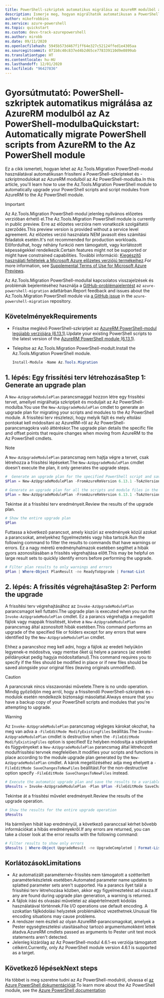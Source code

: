 ```yaml
---
title: PowerShell-szkriptek automatikus migrálása az AzureRM modulból az Az PowerShell-modulba
description: Ismerje meg, hogyan migrálhatók automatikusan a PowerShell-szkriptek az AzureRM modulból az Az PowerShell-modulba
author: mikefrobbins
ms.service: azure-powershell
ms.topic: quickstart
ms.custom: devx-track-azurepowershell
ms.author: mirobb
ms.date: 09/11/2020
ms.openlocfilehash: 5945b573d467f1ff64e327c52124ffed1e4305aa
ms.sourcegitcommit: 071b8c40c837ed4b2d65ce778339110d9e0899ab
ms.translationtype: HT
ms.contentlocale: hu-HU
ms.lasthandoff: 12/01/2020
ms.locfileid: "96427836"
---
```

# <a name="quickstart-automatically-migrate-powershell-scripts-from-azurerm-to-the-az-powershell-module"></a><span data-ttu-id="7ed88-103">Gyorsútmutató: PowerShell-szkriptek automatikus migrálása az AzureRM modulból az Az PowerShell-modulba</span><span class="sxs-lookup"><span data-stu-id="7ed88-103">Quickstart: Automatically migrate PowerShell scripts from AzureRM to the Az PowerShell module</span></span>

<span data-ttu-id="7ed88-104">Ez a cikk ismerteti, hogyan lehet az Az.Tools.Migration PowerShell-modul használatával automatikusan frissíteni a PowerShell-szkripteket és -szkriptmodulokat az AzureRM modulból az Az PowerShell-modulba.</span><span class="sxs-lookup"><span data-stu-id="7ed88-104">In this article, you'll learn how to use the Az.Tools.Migration PowerShell module to automatically upgrade your PowerShell scripts and script modules from AzureRM to the Az PowerShell module.</span></span>

> [!IMPORTANT]
> <span data-ttu-id="7ed88-105">Az Az.Tools.Migration PowerShell-modul jelenleg nyilvános előzetes verzióban érhető el.</span><span class="sxs-lookup"><span data-stu-id="7ed88-105">The Az.Tools.Migration PowerShell module is currently in public preview.</span></span> <span data-ttu-id="7ed88-106">Erre az előzetes verzióra nem vonatkozik szolgáltatói szerződés.</span><span class="sxs-lookup"><span data-stu-id="7ed88-106">This preview version is provided without a service level agreement.</span></span> <span data-ttu-id="7ed88-107">Az előzetes verzió használata NEM javasolt éles számítási feladatok esetén.</span><span class="sxs-lookup"><span data-stu-id="7ed88-107">It's not recommended for production workloads.</span></span> <span data-ttu-id="7ed88-108">Előfordulhat, hogy néhány funkció nem támogatott, vagy korlátozott képességekkel rendelkezik.</span><span class="sxs-lookup"><span data-stu-id="7ed88-108">Certain features might not be supported or might have constrained capabilities.</span></span> <span data-ttu-id="7ed88-109">További információ: [Kiegészítő használati feltételek a Microsoft Azure előzetes verziójú termékeihez](https://azure.microsoft.com/support/legal/preview-supplemental-terms/).</span><span class="sxs-lookup"><span data-stu-id="7ed88-109">For more information, see [Supplemental Terms of Use for Microsoft Azure Previews](https://azure.microsoft.com/support/legal/preview-supplemental-terms/).</span></span>

<span data-ttu-id="7ed88-110">Az Az.Tools.Migration PowerShell-modullal kapcsolatos visszajelzések és problémák bejelentéséhez használja a [GitHub-problémajelentést](https://github.com/Azure/azure-powershell-migration/issues) az `azure-powershell-migration` adattárban.</span><span class="sxs-lookup"><span data-stu-id="7ed88-110">Report feedback and issues about the Az.Tools.Migration PowerShell module via [a GitHub issue](https://github.com/Azure/azure-powershell-migration/issues) in the `azure-powershell-migration` repository.</span></span>

## <a name="requirements"></a><span data-ttu-id="7ed88-111">Követelmények</span><span class="sxs-lookup"><span data-stu-id="7ed88-111">Requirements</span></span>

* <span data-ttu-id="7ed88-112">Frissítse meglévő PowerShell-szkriptjeit az [AzureRM PowerShell-modul legújabb verziójára (6.13.1)](https://github.com/Azure/azure-powershell/releases/tag/v6.13.1-November2018).</span><span class="sxs-lookup"><span data-stu-id="7ed88-112">Update your existing PowerShell scripts to the latest version of the [AzureRM PowerShell module (6.13.1)](https://github.com/Azure/azure-powershell/releases/tag/v6.13.1-November2018).</span></span>
* <span data-ttu-id="7ed88-113">Telepítse az Az.Tools.Migration PowerShell-modult.</span><span class="sxs-lookup"><span data-stu-id="7ed88-113">Install the Az.Tools.Migration PowerShell module.</span></span>

  ```powershell
  Install-Module -Name Az.Tools.Migration
  ```

## <a name="step-1-generate-an-upgrade-plan"></a><span data-ttu-id="7ed88-114">1\. lépés: Egy frissítési terv létrehozása</span><span class="sxs-lookup"><span data-stu-id="7ed88-114">Step 1: Generate an upgrade plan</span></span>

<span data-ttu-id="7ed88-115">A `New-AzUpgradeModulePlan` parancsmaggal hozzon létre egy frissítési tervet, amellyel migrálhatja szkriptjeit és moduljait az Az PowerShell-modulba.</span><span class="sxs-lookup"><span data-stu-id="7ed88-115">You use the `New-AzUpgradeModulePlan` cmdlet to generate an upgrade plan for migrating your scripts and modules to the Az PowerShell module.</span></span> <span data-ttu-id="7ed88-116">A frissítési terv részletezi, hogy melyik fájlt és mely eltolási pontokat kell módosítani az AzureRM-ről az Az PowerShell-parancsmagokra való áttéréskor.</span><span class="sxs-lookup"><span data-stu-id="7ed88-116">The upgrade plan details the specific file and offset points that require changes when moving from AzureRM to the Az PowerShell cmdlets.</span></span>

> [!NOTE]
> <span data-ttu-id="7ed88-117">A `New-AzUpgradeModulePlan` parancsmag nem hajtja végre a tervet, csak létrehozza a frissítési lépéseket.</span><span class="sxs-lookup"><span data-stu-id="7ed88-117">The `New-AzUpgradeModulePlan` cmdlet doesn't execute the plan, it only generates the upgrade steps.</span></span>

```powershell
#  Generate an upgrade plan for the specified PowerShell script and save it to a variable.
$Plan = New-AzUpgradeModulePlan -FromAzureRmVersion 6.13.1 -ToAzVersion 4.6.1 -FilePath 'C:\Scripts\my-azure-script.ps1'
```

```powershell
# Generate an upgrade plan for all the scripts and module files in the specified folder and save it to a variable.
$Plan = New-AzUpgradeModulePlan -FromAzureRmVersion 6.13.1 -ToAzVersion 4.6.1 -DirectoryPath 'C:\Scripts'
```

<span data-ttu-id="7ed88-118">Tekintse át a frissítési terv eredményeit.</span><span class="sxs-lookup"><span data-stu-id="7ed88-118">Review the results of the upgrade plan.</span></span>

```powershell
# Show the entire upgrade plan
$Plan
```

<span data-ttu-id="7ed88-119">Futtassa a következő parancsot, amely kiszűri az eredmények közül azokat a parancsokat, amelyekhez figyelmeztetés vagy hiba tartozik.</span><span class="sxs-lookup"><span data-stu-id="7ed88-119">Run the following command to filter the results to commands that have warnings or errors.</span></span> <span data-ttu-id="7ed88-120">Ez a nagy méretű eredményhalmazok esetében segíthet a hibák gyors azonosításában a frissítés végrehajtása előtt.</span><span class="sxs-lookup"><span data-stu-id="7ed88-120">This may be helpful on large result sets to quickly identify errors before performing the upgrade.</span></span>

```powershell
# Filter plan results to only warnings and errors
$Plan | Where-Object PlanResult -ne ReadyToUpgrade | Format-List
```

## <a name="step-2-perform-the-upgrade"></a><span data-ttu-id="7ed88-121">2\. lépés: A frissítés végrehajtása</span><span class="sxs-lookup"><span data-stu-id="7ed88-121">Step 2: Perform the upgrade</span></span>

<span data-ttu-id="7ed88-122">A frissítési terv végrehajtásához az `Invoke-AzUpgradeModulePlan` parancsmagot kell futtatni.</span><span class="sxs-lookup"><span data-stu-id="7ed88-122">The upgrade plan is executed when you run the `Invoke-AzUpgradeModulePlan` cmdlet.</span></span> <span data-ttu-id="7ed88-123">Ez a parancs végrehajtja a megadott fájlok vagy mappák frissítését, kivéve a `New-AzUpgradeModulePlan` parancsmag által azonosított hibák esetében.</span><span class="sxs-lookup"><span data-stu-id="7ed88-123">This command performs an upgrade of the specified file or folders except for any errors that were identified by the `New-AzUpgradeModulePlan` cmdlet.</span></span>

<span data-ttu-id="7ed88-124">Ehhez a parancshoz meg kell adni, hogy a fájlok az eredeti helyükön legyenek-e módosítva, vagy mentse őket új helyre a parancs (az eredeti példányokat pedig hagyja módosítatlanul).</span><span class="sxs-lookup"><span data-stu-id="7ed88-124">This command requires you to specify if the files should be modified in place or if new files should be saved alongside your original files (leaving originals unmodified).</span></span>

> [!CAUTION]
> <span data-ttu-id="7ed88-125">A parancsnak nincs visszavonási művelete.</span><span class="sxs-lookup"><span data-stu-id="7ed88-125">There is no undo operation.</span></span> <span data-ttu-id="7ed88-126">Mindig győződjön meg arról, hogy a frissítendő PowerShell-szkriptek és -modulok esetén rendelkezik biztonsági másolattal.</span><span class="sxs-lookup"><span data-stu-id="7ed88-126">Always ensure that you have a backup copy of your PowerShell scripts and modules that you're attempting to upgrade.</span></span>

> [!WARNING]
> <span data-ttu-id="7ed88-127">Az `Invoke-AzUpgradeModulePlan` parancsmag végleges károkat okozhat, ha meg van adva a `-FileEditMode ModifyExistingFiles` beállítás.</span><span class="sxs-lookup"><span data-stu-id="7ed88-127">The `Invoke-AzUpgradeModulePlan` cmdlet is destructive when the `-FileEditMode ModifyExistingFiles` option is specified!</span></span> <span data-ttu-id="7ed88-128">Ez helyben módosítja a szkripteket és függvényeket a `New-AzUpgradeModulePlan` parancsmag által létrehozott modulfrissítési tervnek megfelelően.</span><span class="sxs-lookup"><span data-stu-id="7ed88-128">It modifies your scripts and functions in place according to the module upgrade plan generated by the `New-AzUpgradeModulePlan` cmdlet.</span></span> <span data-ttu-id="7ed88-129">A károk megelőzéséhez adja meg ehelyett a `-FileEditMode SaveChangesToNewFiles` beállítást.</span><span class="sxs-lookup"><span data-stu-id="7ed88-129">For the non-destructive option specify `-FileEditMode SaveChangesToNewFiles` instead.</span></span>

```powershell
# Execute the automatic upgrade plan and save the results to a variable.
$Results = Invoke-AzUpgradeModulePlan -Plan $Plan -FileEditMode SaveChangesToNewFiles
```

<span data-ttu-id="7ed88-130">Tekintse át a frissítési művelet eredményeit.</span><span class="sxs-lookup"><span data-stu-id="7ed88-130">Review the results of the upgrade operation.</span></span>

```powershell
# Show the results for the entire upgrade operation
$Results
```

<span data-ttu-id="7ed88-131">Ha bármilyen hibát kap eredményül, a következő paranccsal kérhet bővebb információkat a hibás eredményekről.</span><span class="sxs-lookup"><span data-stu-id="7ed88-131">If any errors are returned, you can take a closer look at the error results with the following command:</span></span>

```powershell
# Filter results to show only errors
$Results | Where-Object UpgradeResult -ne UpgradeCompleted | Format-List
```

## <a name="limitations"></a><span data-ttu-id="7ed88-132">Korlátozások</span><span class="sxs-lookup"><span data-stu-id="7ed88-132">Limitations</span></span>

* <span data-ttu-id="7ed88-133">Az automatizált paraméternév-frissítés nem támogatott a szétterített paraméterkészletek esetében.</span><span class="sxs-lookup"><span data-stu-id="7ed88-133">Automated parameter name updates to splatted parameter sets aren't supported.</span></span> <span data-ttu-id="7ed88-134">Ha a parancs ilyet talál a frissítési terv létrehozása közben, akkor egy figyelmeztetést ad vissza.</span><span class="sxs-lookup"><span data-stu-id="7ed88-134">If any are found during upgrade plan generation, a warning is returned.</span></span>
* <span data-ttu-id="7ed88-135">A fájlok írási és olvasási műveletei az alapértelmezett kódolás használatával történnek.</span><span class="sxs-lookup"><span data-stu-id="7ed88-135">File I/O operations use default encoding.</span></span> <span data-ttu-id="7ed88-136">A szokatlan fájlkódolási helyzetek problémákhoz vezethetnek.</span><span class="sxs-lookup"><span data-stu-id="7ed88-136">Unusual file encoding situations may cause problems.</span></span>
* <span data-ttu-id="7ed88-137">A rendszer nem észleli az olyan AzureRM-parancsmagokat, amelyek a Pester egységtesztelési utasításaihoz tartozó argumentumokként lettek átadva.</span><span class="sxs-lookup"><span data-stu-id="7ed88-137">AzureRM cmdlets passed as arguments to Pester unit test mock statements aren't detected.</span></span>
* <span data-ttu-id="7ed88-138">Jelenleg kizárólag az Az PowerShell-modul 4.6.1-es verziója támogatott célként.</span><span class="sxs-lookup"><span data-stu-id="7ed88-138">Currently, only Az PowerShell module version 4.6.1 is supported as a target.</span></span>

## <a name="next-steps"></a><span data-ttu-id="7ed88-139">Következő lépések</span><span class="sxs-lookup"><span data-stu-id="7ed88-139">Next steps</span></span>

<span data-ttu-id="7ed88-140">Ha többet is meg szeretne tudni az Az PowerShell-modulról, olvassa el [az Azure PowerShell dokumentációját](/powershell/azure/).</span><span class="sxs-lookup"><span data-stu-id="7ed88-140">To learn more about the Az PowerShell module, see the [Azure PowerShell documentation](/powershell/azure/)</span></span>